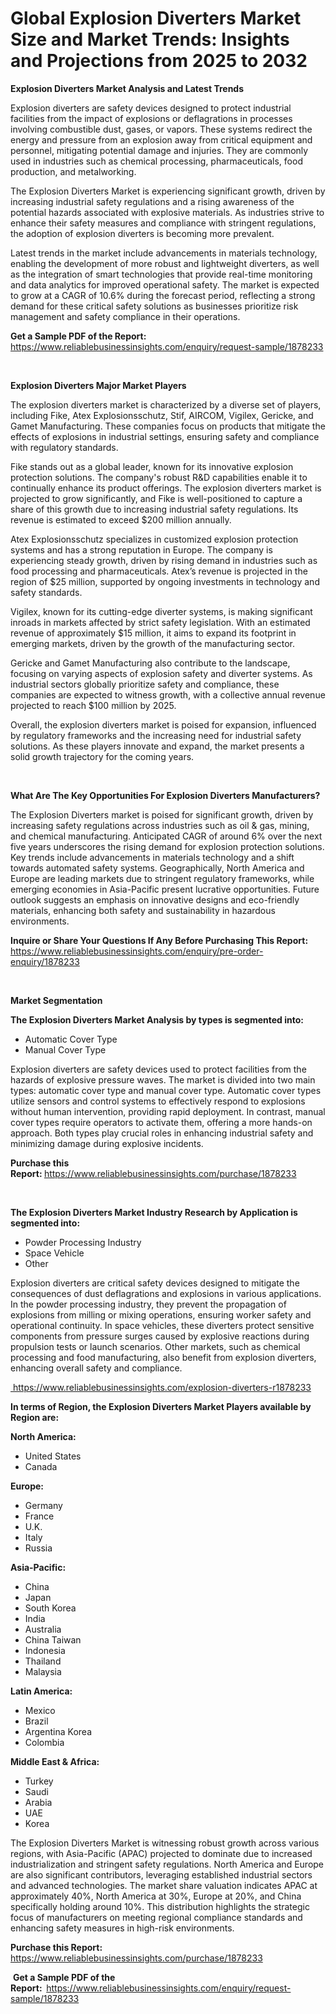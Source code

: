 <p><h1>Global Explosion Diverters Market Size and Market Trends: Insights and Projections from 2025 to 2032</h1></p><p><strong>Explosion Diverters Market Analysis and Latest Trends</strong></p>
<p><p>Explosion diverters are safety devices designed to protect industrial facilities from the impact of explosions or deflagrations in processes involving combustible dust, gases, or vapors. These systems redirect the energy and pressure from an explosion away from critical equipment and personnel, mitigating potential damage and injuries. They are commonly used in industries such as chemical processing, pharmaceuticals, food production, and metalworking.</p><p>The Explosion Diverters Market is experiencing significant growth, driven by increasing industrial safety regulations and a rising awareness of the potential hazards associated with explosive materials. As industries strive to enhance their safety measures and compliance with stringent regulations, the adoption of explosion diverters is becoming more prevalent.</p><p>Latest trends in the market include advancements in materials technology, enabling the development of more robust and lightweight diverters, as well as the integration of smart technologies that provide real-time monitoring and data analytics for improved operational safety. The market is expected to grow at a CAGR of 10.6% during the forecast period, reflecting a strong demand for these critical safety solutions as businesses prioritize risk management and safety compliance in their operations.</p></p>
<p><strong>Get a Sample PDF of the Report:&nbsp;</strong> <a href="https://www.reliablebusinessinsights.com/enquiry/request-sample/1878233?utm_campaign=2840&utm_medium=2&utm_source=Github&utm_content=ia&utm_term=12042025&utm_id=explosion-diverters">https://www.reliablebusinessinsights.com/enquiry/request-sample/1878233</a></p>
<p>&nbsp;</p>
<p><strong>Explosion Diverters Major Market Players</strong></p>
<p><p>The explosion diverters market is characterized by a diverse set of players, including Fike, Atex Explosionsschutz, Stif, AIRCOM, Vigilex, Gericke, and Gamet Manufacturing. These companies focus on products that mitigate the effects of explosions in industrial settings, ensuring safety and compliance with regulatory standards.</p><p>Fike stands out as a global leader, known for its innovative explosion protection solutions. The company's robust R&D capabilities enable it to continually enhance its product offerings. The explosion diverters market is projected to grow significantly, and Fike is well-positioned to capture a share of this growth due to increasing industrial safety regulations. Its revenue is estimated to exceed $200 million annually.</p><p>Atex Explosionsschutz specializes in customized explosion protection systems and has a strong reputation in Europe. The company is experiencing steady growth, driven by rising demand in industries such as food processing and pharmaceuticals. Atex’s revenue is projected in the region of $25 million, supported by ongoing investments in technology and safety standards.</p><p>Vigilex, known for its cutting-edge diverter systems, is making significant inroads in markets affected by strict safety legislation. With an estimated revenue of approximately $15 million, it aims to expand its footprint in emerging markets, driven by the growth of the manufacturing sector.</p><p>Gericke and Gamet Manufacturing also contribute to the landscape, focusing on varying aspects of explosion safety and diverter systems. As industrial sectors globally prioritize safety and compliance, these companies are expected to witness growth, with a collective annual revenue projected to reach $100 million by 2025.</p><p>Overall, the explosion diverters market is poised for expansion, influenced by regulatory frameworks and the increasing need for industrial safety solutions. As these players innovate and expand, the market presents a solid growth trajectory for the coming years.</p></p>
<p>&nbsp;</p>
<p><strong>What Are The Key Opportunities For Explosion Diverters Manufacturers?</strong></p>
<p><p>The Explosion Diverters market is poised for significant growth, driven by increasing safety regulations across industries such as oil & gas, mining, and chemical manufacturing. Anticipated CAGR of around 6% over the next five years underscores the rising demand for explosion protection solutions. Key trends include advancements in materials technology and a shift towards automated safety systems. Geographically, North America and Europe are leading markets due to stringent regulatory frameworks, while emerging economies in Asia-Pacific present lucrative opportunities. Future outlook suggests an emphasis on innovative designs and eco-friendly materials, enhancing both safety and sustainability in hazardous environments.</p></p>
<p><strong>Inquire or Share Your Questions If Any Before Purchasing This Report:</strong> <a href="https://www.reliablebusinessinsights.com/enquiry/pre-order-enquiry/1878233?utm_campaign=2840&utm_medium=2&utm_source=Github&utm_content=ia&utm_term=12042025&utm_id=explosion-diverters">https://www.reliablebusinessinsights.com/enquiry/pre-order-enquiry/1878233</a></p>
<p>&nbsp;</p>
<p><strong>Market Segmentation</strong></p>
<p><strong>The Explosion Diverters Market Analysis by types is segmented into:</strong></p>
<p><ul><li>Automatic Cover Type</li><li>Manual Cover Type</li></ul></p>
<p><p>Explosion diverters are safety devices used to protect facilities from the hazards of explosive pressure waves. The market is divided into two main types: automatic cover type and manual cover type. Automatic cover types utilize sensors and control systems to effectively respond to explosions without human intervention, providing rapid deployment. In contrast, manual cover types require operators to activate them, offering a more hands-on approach. Both types play crucial roles in enhancing industrial safety and minimizing damage during explosive incidents.</p></p>
<p><strong>Purchase this Report:&nbsp;</strong><a href="https://www.reliablebusinessinsights.com/purchase/1878233?utm_campaign=2840&utm_medium=2&utm_source=Github&utm_content=ia&utm_term=12042025&utm_id=explosion-diverters">https://www.reliablebusinessinsights.com/purchase/1878233</a></p>
<p>&nbsp;</p>
<p><strong>The Explosion Diverters Market Industry Research by Application is segmented into:</strong></p>
<p><ul><li>Powder Processing Industry</li><li>Space Vehicle</li><li>Other</li></ul></p>
<p><p>Explosion diverters are critical safety devices designed to mitigate the consequences of dust deflagrations and explosions in various applications. In the powder processing industry, they prevent the propagation of explosions from milling or mixing operations, ensuring worker safety and operational continuity. In space vehicles, these diverters protect sensitive components from pressure surges caused by explosive reactions during propulsion tests or launch scenarios. Other markets, such as chemical processing and food manufacturing, also benefit from explosion diverters, enhancing overall safety and compliance.</p></p>
<p><a href="https://www.reliablebusinessinsights.com/explosion-diverters-r1878233?utm_campaign=2840&utm_medium=2&utm_source=Github&utm_content=ia&utm_term=12042025&utm_id=explosion-diverters">&nbsp;https://www.reliablebusinessinsights.com/explosion-diverters-r1878233</a></p>
<p><strong>In terms of Region, the Explosion Diverters Market Players available by Region are:</strong></p>
<p>
    <p> <strong> North America: </strong>
        <ul>
            <li>United States</li>
            <li>Canada</li>
        </ul>
        </p> 
    <p> <strong> Europe: </strong>
        <ul>
            <li>Germany</li>
            <li>France</li>
            <li>U.K.</li>
            <li>Italy</li>
            <li>Russia</li>
        </ul>
        </p> 
    <p> <strong> Asia-Pacific: </strong>
        <ul>
            <li>China</li>
            <li>Japan</li>
            <li>South Korea</li>
            <li>India</li>
            <li>Australia</li>
            <li>China Taiwan</li>
            <li>Indonesia</li>
            <li>Thailand</li>
            <li>Malaysia</li>
        </ul>
        </p> 
    <p> <strong> Latin America: </strong>
        <ul>
            <li>Mexico</li>
            <li>Brazil</li>
            <li>Argentina Korea</li>
            <li>Colombia</li>
        </ul>
        </p> 
    <p> <strong> Middle East & Africa: </strong>
        <ul>
            <li>Turkey</li>
            <li>Saudi</li>
            <li>Arabia</li>
            <li>UAE</li>
            <li>Korea</li>
        </ul>
    </p>
    </p>
<p><p>The Explosion Diverters Market is witnessing robust growth across various regions, with Asia-Pacific (APAC) projected to dominate due to increased industrialization and stringent safety regulations. North America and Europe are also significant contributors, leveraging established industrial sectors and advanced technologies. The market share valuation indicates APAC at approximately 40%, North America at 30%, Europe at 20%, and China specifically holding around 10%. This distribution highlights the strategic focus of manufacturers on meeting regional compliance standards and enhancing safety measures in high-risk environments.</p></p>
<p><strong>Purchase this Report: </strong><a href="https://www.reliablebusinessinsights.com/purchase/1878233?utm_campaign=2840&utm_medium=2&utm_source=Github&utm_content=ia&utm_term=12042025&utm_id=explosion-diverters">https://www.reliablebusinessinsights.com/purchase/1878233</a></p>
<p>&nbsp;<strong>Get a Sample PDF of the Report:&nbsp;&nbsp;</strong><a href="https://www.reliablebusinessinsights.com/enquiry/request-sample/1878233?utm_campaign=2840&utm_medium=2&utm_source=Github&utm_content=ia&utm_term=12042025&utm_id=explosion-diverters">https://www.reliablebusinessinsights.com/enquiry/request-sample/1878233</a></p>
<p><strong></strong></p>
<p><p></p><p></p><p></p></p>